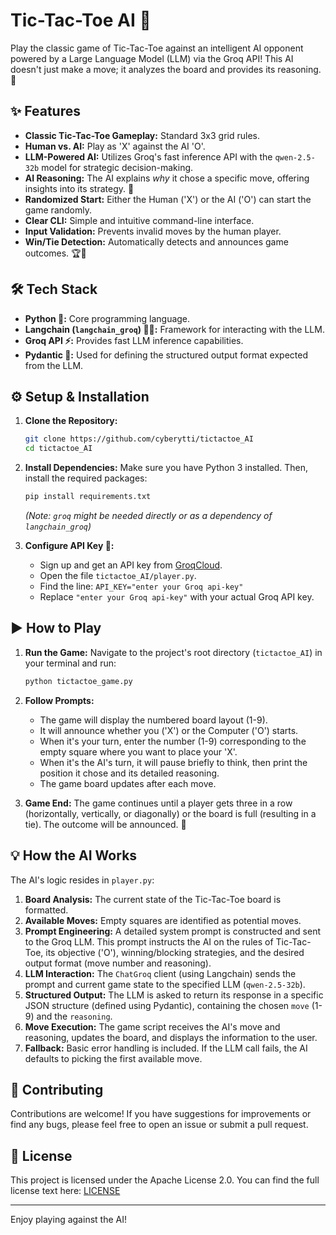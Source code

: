 # Tic-Tac-Toe AI 🤖

Play the classic game of Tic-Tac-Toe against an intelligent AI opponent powered by a Large Language Model (LLM) via the Groq API! This AI doesn't just make a move; it analyzes the board and provides its reasoning. 🤔

## ✨ Features

*   **Classic Tic-Tac-Toe Gameplay:** Standard 3x3 grid rules.
*   **Human vs. AI:** Play as 'X' against the AI 'O'.
*   **LLM-Powered AI:** Utilizes Groq's fast inference API with the `qwen-2.5-32b` model for strategic decision-making.
*   **AI Reasoning:** The AI explains *why* it chose a specific move, offering insights into its strategy. 🧠
*   **Randomized Start:** Either the Human ('X') or the AI ('O') can start the game randomly.
*   **Clear CLI:** Simple and intuitive command-line interface.
*   **Input Validation:** Prevents invalid moves by the human player.
*   **Win/Tie Detection:** Automatically detects and announces game outcomes. 🏆🤝

## 🛠️ Tech Stack

*   **Python 🐍:** Core programming language.
*   **Langchain (`langchain_groq`) 🦜🔗:** Framework for interacting with the LLM.
*   **Groq API ⚡:** Provides fast LLM inference capabilities.
*   **Pydantic 🤖:** Used for defining the structured output format expected from the LLM.

## ⚙️ Setup & Installation

1.  **Clone the Repository:**
    ```bash
    git clone https://github.com/cyberytti/tictactoe_AI
    cd tictactoe_AI
    ```

2.  **Install Dependencies:**
    Make sure you have Python 3 installed. Then, install the required packages:
    ```bash
    pip install requirements.txt
    ```
    *(Note: `groq` might be needed directly or as a dependency of `langchain_groq`)*

3.  **Configure API Key 🔑:**
    *   Sign up and get an API key from [GroqCloud](https://console.groq.com/keys).
    *   Open the file `tictactoe_AI/player.py`.
    *   Find the line: `API_KEY="enter your Groq api-key"`
    *   Replace `"enter your Groq api-key"` with your actual Groq API key.

## ▶️ How to Play

1.  **Run the Game:**
    Navigate to the project's root directory (`tictactoe_AI`) in your terminal and run:
    ```bash
    python tictactoe_game.py
    ```

2.  **Follow Prompts:**
    *   The game will display the numbered board layout (1-9).
    *   It will announce whether you ('X') or the Computer ('O') starts.
    *   When it's your turn, enter the number (1-9) corresponding to the empty square where you want to place your 'X'.
    *   When it's the AI's turn, it will pause briefly to think, then print the position it chose and its detailed reasoning.
    *   The game board updates after each move.

3.  **Game End:**
    The game continues until a player gets three in a row (horizontally, vertically, or diagonally) or the board is full (resulting in a tie). The outcome will be announced. 🎉

## 💡 How the AI Works

The AI's logic resides in `player.py`:

1.  **Board Analysis:** The current state of the Tic-Tac-Toe board is formatted.
2.  **Available Moves:** Empty squares are identified as potential moves.
3.  **Prompt Engineering:** A detailed system prompt is constructed and sent to the Groq LLM. This prompt instructs the AI on the rules of Tic-Tac-Toe, its objective ('O'), winning/blocking strategies, and the desired output format (move number and reasoning).
4.  **LLM Interaction:** The `ChatGroq` client (using Langchain) sends the prompt and current game state to the specified LLM (`qwen-2.5-32b`).
5.  **Structured Output:** The LLM is asked to return its response in a specific JSON structure (defined using Pydantic), containing the chosen `move` (1-9) and the `reasoning`.
6.  **Move Execution:** The game script receives the AI's move and reasoning, updates the board, and displays the information to the user.
7.  **Fallback:** Basic error handling is included. If the LLM call fails, the AI defaults to picking the first available move.

## 🤝 Contributing

Contributions are welcome! If you have suggestions for improvements or find any bugs, please feel free to open an issue or submit a pull request.

## 📄 License

This project is licensed under the Apache License 2.0. You can find the full license text here: [LICENSE](https://github.com/cyberytti/tictactoe_AI/blob/main/LICENSE)

---

Enjoy playing against the AI!
